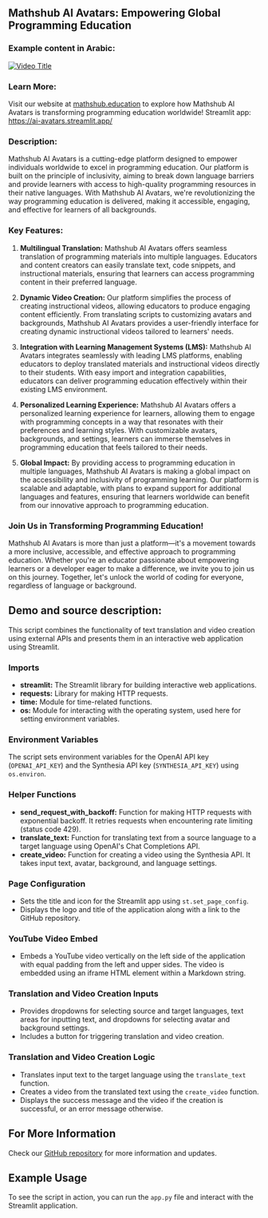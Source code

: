 ## Mathshub AI Avatars: Empowering Global Programming Education

### Example content in Arabic:
[![Video Title](http://img.youtube.com/vi/Bp15OxS3PwI/0.jpg)](http://www.youtube.com/watch?v=Bp15OxS3PwI)

### Learn More:
Visit our website at [mathshub.education](https://maths-h.com) to explore how Mathshub AI Avatars is transforming programming education worldwide!
Streamlit app: https://ai-avatars.streamlit.app/

### Description:
Mathshub AI Avatars is a cutting-edge platform designed to empower individuals worldwide to excel in programming education. Our platform is built on the principle of inclusivity, aiming to break down language barriers and provide learners with access to high-quality programming resources in their native languages. With Mathshub AI Avatars, we're revolutionizing the way programming education is delivered, making it accessible, engaging, and effective for learners of all backgrounds.

### Key Features:

1. **Multilingual Translation:** Mathshub AI Avatars offers seamless translation of programming materials into multiple languages. Educators and content creators can easily translate text, code snippets, and instructional materials, ensuring that learners can access programming content in their preferred language.

2. **Dynamic Video Creation:** Our platform simplifies the process of creating instructional videos, allowing educators to produce engaging content efficiently. From translating scripts to customizing avatars and backgrounds, Mathshub AI Avatars provides a user-friendly interface for creating dynamic instructional videos tailored to learners' needs.

3. **Integration with Learning Management Systems (LMS):** Mathshub AI Avatars integrates seamlessly with leading LMS platforms, enabling educators to deploy translated materials and instructional videos directly to their students. With easy import and integration capabilities, educators can deliver programming education effectively within their existing LMS environment.

4. **Personalized Learning Experience:** Mathshub AI Avatars offers a personalized learning experience for learners, allowing them to engage with programming concepts in a way that resonates with their preferences and learning styles. With customizable avatars, backgrounds, and settings, learners can immerse themselves in programming education that feels tailored to their needs.

5. **Global Impact:** By providing access to programming education in multiple languages, Mathshub AI Avatars is making a global impact on the accessibility and inclusivity of programming learning. Our platform is scalable and adaptable, with plans to expand support for additional languages and features, ensuring that learners worldwide can benefit from our innovative approach to programming education.

### Join Us in Transforming Programming Education!
Mathshub AI Avatars is more than just a platform—it's a movement towards a more inclusive, accessible, and effective approach to programming education. Whether you're an educator passionate about empowering learners or a developer eager to make a difference, we invite you to join us on this journey. Together, let's unlock the world of coding for everyone, regardless of language or background.

## Demo and source description:
This script combines the functionality of text translation and video creation using external APIs and presents them in an interactive web application using Streamlit.

### Imports
- **streamlit:** The Streamlit library for building interactive web applications.
- **requests:** Library for making HTTP requests.
- **time:** Module for time-related functions.
- **os:** Module for interacting with the operating system, used here for setting environment variables.

### Environment Variables
The script sets environment variables for the OpenAI API key (`OPENAI_API_KEY`) and the Synthesia API key (`SYNTHESIA_API_KEY`) using `os.environ`.

### Helper Functions
- **send_request_with_backoff:** Function for making HTTP requests with exponential backoff. It retries requests when encountering rate limiting (status code 429).
- **translate_text:** Function for translating text from a source language to a target language using OpenAI's Chat Completions API.
- **create_video:** Function for creating a video using the Synthesia API. It takes input text, avatar, background, and language settings.

### Page Configuration
- Sets the title and icon for the Streamlit app using `st.set_page_config`.
- Displays the logo and title of the application along with a link to the GitHub repository.

### YouTube Video Embed
- Embeds a YouTube video vertically on the left side of the application with equal padding from the left and upper sides. The video is embedded using an iframe HTML element within a Markdown string.

### Translation and Video Creation Inputs
- Provides dropdowns for selecting source and target languages, text areas for inputting text, and dropdowns for selecting avatar and background settings.
- Includes a button for triggering translation and video creation.

### Translation and Video Creation Logic
- Translates input text to the target language using the `translate_text` function.
- Creates a video from the translated text using the `create_video` function.
- Displays the success message and the video if the creation is successful, or an error message otherwise.

## For More Information
Check our [GitHub repository](https://github.com/ayranamo/mathshub-ai-avatars) for more information and updates.

## Example Usage
To see the script in action, you can run the `app.py` file and interact with the Streamlit application.

